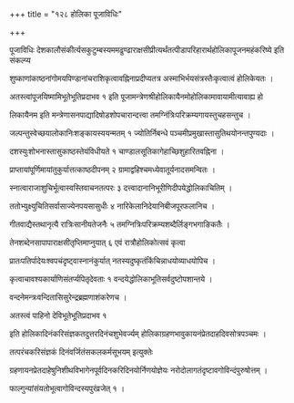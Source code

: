 +++
title = "१२८ होलिका पूजाविधिः"

+++

पूजाविधिः देशकालौसंकीर्त्यसकुटुम्बस्यममढुण्ढाराक्षसीप्रीत्यर्थंतत्पीडापरिहारार्थहोलिकापूजनमहंकरिष्ये इति संकल्प्य

शुष्काणांकाष्ठनांगोमयपिण्डानांचराशिकृत्वावह्निनाप्रदीप्यतत्र अस्माभिर्भयसंत्रस्तैःकृत्वात्वं होलिकेयतः ।

अतस्त्वांपूजयिष्मामिभूतेभूतिप्रदाभव १ इति पूजामन्त्रेणश्रीहोलिकायैनमोहोलिकामावायामीत्यावाह्य हो

लिकायैनम इति मन्त्रेणासनपाद्यादिषोडशोपचारान्दत्त्वा तमग्निंत्रिःपरिक्रम्यगायस्तुचहसन्तुच ।

जल्पन्तुस्वेच्छयालोकानिःशङ्कायस्ययन्मतम् १ ज्योतिर्निबन्धे पञ्चमीप्रमुखास्तासुतिथयोनन्तपुण्यदाः ।

दशस्युःशोभनास्तासुकाष्ठस्तेयंविधीयते १ चाण्डालसूतिकागेहाच्छिशुहारितवह्निना ।

प्राप्तायांपूर्णिमायांतुकुर्यात्तत्काष्ठदीपनम् २ ग्रामाद्वहिश्चमध्येवातूर्यनादसमन्वितः ।

स्नात्वाराजाशुचिर्भूत्वास्वस्तिवाचनतत्परः ३ दत्त्वादानानिभूरीणिदीपयेद्धोलिकाचितिम् ।

ततोभ्युक्ष्युचितिसर्वासाज्येनपयसासुधीः ४ नारिकेलानिदेयानिबीजपूरफलानिच ।

गीतवाद्यैस्तथानृत्यै रात्रिःसानीयतेजनैः ५ तमग्नित्रिःपरिक्रम्यशब्दैर्लिङ्गभगाङिकतैः ।

तेनशब्देनसापापाराक्षसीतृप्तिमाप्नुयात् ६ एवं रात्रौहोलिकोत्सवं कृत्वा

प्रातःपतिर्पादेयःश्वपचंदृष्ट्‌वास्नानंकुर्यात् नतस्यदुष्कृतंकिंचिन्नाधयोव्याधयोपिच ।

कृत्वाचावश्यकार्याणिसंतर्प्यपितृदेवताः १ वन्दयेद्धोलिकाभूतिसर्वदुष्टोपशान्तये ।

वन्दनेमन्त्रःवन्दितासिसुरेन्द्रब्रह्मणाशंकरेणच ।

अतस्त्वं पाहिनो देविभूतेभूतिप्रदाभव १

इति होलिकादिनंकरिसंज्ञकतदुत्तरदिनंचशुभेवर्ज्यम् होलिकाग्रहणभावुकायनंप्रेतदाहदिवसोत्रपञ्चमः ।

तत्परंचकरिसंज्ञकं दिनंवर्जितंसकलकर्मसूभयम् इत्युक्तेः

ग्रहणायनप्रेतदाहेषुनिशीथविभागेनपूर्वदिनकरिदिनयोर्निणयोज्ञेयः नरोदोलागतंदृष्टावगोविन्दंपुरुषोत्तम् ।

फाल्गुन्यांसंयतोभूत्वागोविन्दस्यपुरंव्रजेत् १ ।
